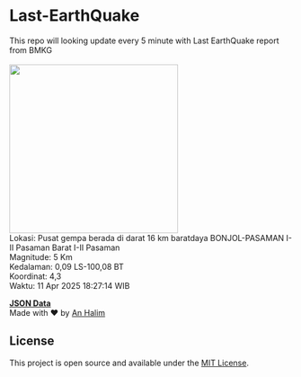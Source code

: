 # Last-EarthQuake
This repo will looking update every 5 minute with Last EarthQuake report from BMKG
<br>
<br>
<img src="undefined" width="300"/>
<br>
Lokasi: Pusat gempa berada di darat 16 km baratdaya BONJOL-PASAMAN  I-II Pasaman Barat I-II Pasaman <br>
Magnitude: 5 Km <br>
Kedalaman: 0,09 LS-100,08 BT <br>
Koordinat: 4,3 <br>
Waktu: 11 Apr 2025 18:27:14 WIB <br>

<a href="./data/data.json">**JSON Data**</a>
<br>
Made with ❤️ by <a href="https://github.com/an-halim">An Halim</a>
## License

This project is open source and available under the [MIT License](LICENSE).
